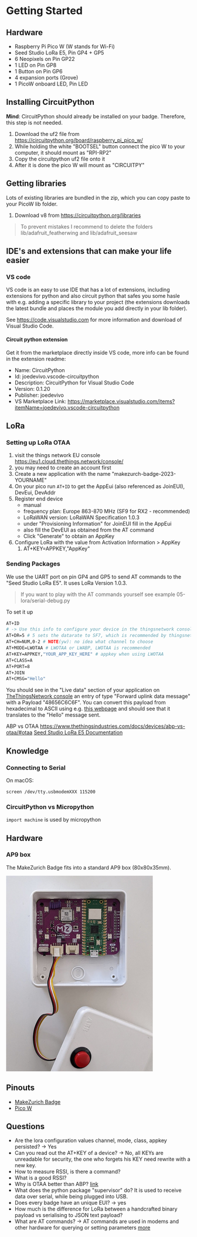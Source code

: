 # Getting Started

## Hardware

* Raspberry Pi Pico W (W stands for Wi-Fi)
* Seed Studio LoRa E5, Pin GP4 + GP5
* 6 Neopixels on Pin GP22
* 1 LED on Pin GP8
* 1 Button on Pin GP6
* 4 expansion ports (Grove)
* 1 PicoW onboard LED, Pin LED

## Installing CircuitPython

**Mind**: CircuitPython should already be installed on your badge.
Therefore, this step is not needed.

1. Download the uf2 file from https://circuitpython.org/board/raspberry_pi_pico_w/
2. While holding the white "BOOTSEL" button connect the pico W to your computer, it should mount as "RPI-RP2"
3. Copy the circuitpython uf2 file onto it
4. After it is done the pico W will mount as "CIRCUITPY"

## Getting libraries

Lots of existing libraries are bundled in the zip, which you can copy paste to your PicoW lib folder.

1. Download v8 from https://circuitpython.org/libraries

> To prevent mistakes I recommend to delete the folders lib/adafruit_featherwing and lib/adafruit_seesaw

## IDE's and extensions that can make your life easier

### VS code

VS code is an easy to use IDE that has a lot of extensions, including extensions for python and also circuit python that safes you some hasle with e.g. adding a specific library to your project (the extensions downloads the latest bundle and places the module you add directly in your lib folder).

See https://code.visualstudio.com for more information and download of Visual Studio Code.

#### Circuit python extension

Get it from the marketplace directly inside VS code, more info can be found in the extension readme:
- Name: CircuitPython
- Id: joedevivo.vscode-circuitpython
- Description: CircuitPython for Visual Studio Code
- Version: 0.1.20
- Publisher: joedevivo
- VS Marketplace Link: https://marketplace.visualstudio.com/items?itemName=joedevivo.vscode-circuitpython

## LoRa

### Setting up LoRa OTAA

1. visit the things network EU console https://eu1.cloud.thethings.network/console/
2. you may need to create an account first
3. Create a new application with the name "makezurch-badge-2023-YOURNAME"
4. On your pico run `AT+ID` to get the AppEui (also referenced as JoinEUI), DevEui, DevAddr
5. Register end device
    * manual
    * frequency plan: Europe 863-870 MHz (SF9 for RX2 - recommended)
    * LoRaWAN version: LoRaWAN Specification 1.0.3
    * under "Provisioning Information" for JoinEUI fill in the AppEui
    * also fill the DevEUI as obtained from the AT command
    * Click "Generate" to obtain an AppKey
6. Configure LoRa with the value from Activation Information > AppKey
   1. AT+KEY=APPKEY,"AppKey"

### Sending Packages

We use the UART port on pin GP4 and GP5 to send AT commands to the "Seed Studio LoRa E5".
It uses LoRa Version 1.0.3.

> If you want to play with the AT commands yourself see example 05-lora/serial-debug.py

To set it up

```bash
AT+ID
# -> Use this info to configure your device in the thingsnetwork console
AT+DR=5 # 5 sets the datarate to SF7, which is recommended by thingsnetwork
AT+CH=NUM,0-2 # NOTE(yw): no idea what channel to choose
AT+MODE=LWOTAA # LWOTAA or LWABP, LWOTAA is recommended
AT+KEY=APPKEY,"YOUR_APP_KEY_HERE" # appkey when using LWOTAA
AT+CLASS=A
AT+PORT=8
AT+JOIN
AT+CMSG="Hello"
```

You should see in the "Live data" section of your application on
[TheThingsNetwork console](https://eu1.cloud.thethings.network/console/)
an entry of type "Forward uplink data message" with a Payload
"48656C6C6F". You can convert this payload from hexadecimal to ASCII
using e.g. [this webpage](https://www.rapidtables.com/convert/number/hex-to-ascii.html)
and should see that it translates to the "Hello" message sent.

ABP vs OTAA https://www.thethingsindustries.com/docs/devices/abp-vs-otaa/#otaa
[Seed Studio LoRa E5 Documentation](https://files.seeedstudio.com/products/317990687/res/LoRa-E5%20AT%20Command%20Specification_V1.0%20.pdf)

## Knowledge

### Connecting to Serial

On macOS:

```bash
screen /dev/tty.usbmodemXXX 115200
```

### CircuitPython vs Micropython

`import machine` is used by micropython

## Hardware

### AP9 box

The MakeZurich Badge fits into a standard AP9 box (80x80x35mm).

![AP9.png](pictures/AP9.png)

## Pinouts

* [MakeZurich Badge](pinout.png)
* [Pico W](picow-pinout.png)

## Questions

* Are the lora configuration values channel, mode, class, appkey persisted? -> Yes
* Can you read out the AT+KEY of a device? -> No, all KEYs are unreadable for security, the one who forgets his KEY need rewrite with a new key.
* How to measure RSSI, is there a command?
* What is a good RSSI?
* Why is OTAA better than ABP? [link](https://www.thethingsindustries.com/docs/devices/abp-vs-otaa/#otaa)
* What does the python package "supervisor" do? It is used to receive data over serial, while being plugged into USB.
* Does every badge have an unique EUI? -> yes
* How much is the difference for LoRa between a handcrafted binary payload vs serialising to JSON text payload?
* What are AT commands? -> AT commands are used in modems and other hardware for querying or setting parameters [more](https://www.commfront.com/pages/at-commands)

